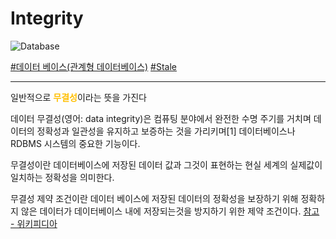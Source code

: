 # Integrity

![Database](https://raw.githubusercontent.com/meotitda/DICTIONARY/master/2TAT1C/Label_Database.png)

<a href="">#데이터 베이스(관계형 데이터베이스)</a>
<a href="https://github.com/MoonSupport/DICTIONARY/blob/master/DIC/S/Stale.md">#Stale</a>

---

일반적으로 <span style="color:#FFBF00; font-weight:bold;">무결성</span>이라는 뜻을 가진다

데이터 무결성(영어: data integrity)은 컴퓨팅 분야에서 완전한 수명 주기를 거치며 데이터의 정확성과 일관성을 유지하고 보증하는 것을 가리키며[1] 데이터베이스나 RDBMS 시스템의 중요한 기능이다.

무결성이란 데이터베이스에 저장된 데이터 값과 그것이 표현하는 현실 세계의 실제값이 일치하는 정확성을 의미한다.

무결성 제약 조건이란 데이터 베이스에 저장된 데이터의 정확성을 보장하기 위해 정확하지 않은 데이터가 데이터베이스 내에 저장되는것을 방지하기 위한 제약 조건이다.
<a href="https://ko.wikipedia.org/wiki/%EB%8D%B0%EC%9D%B4%ED%84%B0_%EB%AC%B4%EA%B2%B0%EC%84%B1">참고 - 위키피디아</a>
